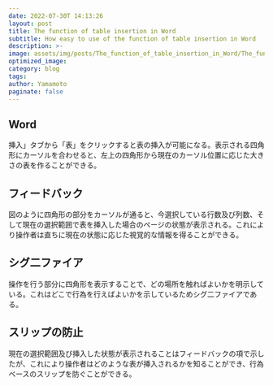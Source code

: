 ```yaml
---
date: 2022-07-30T 14:13:26
layout: post
title: The function of table insertion in Word
subtitle: How easy to use of the function of table insertion in Word
description: >-
image: assets/img/posts/The_function_of_table_insertion_in_Word/The_function_of_table_insertion_in_Word.jpg
optimized_image: 
category: blog
tags: 
author: Yamamoto
paginate: false
---
```


## Word

挿入」タブから「表」をクリックすると表の挿入が可能になる。表示される四角形にカーソルを合わせると、左上の四角形から現在のカーソル位置に応じた大きさの表を作ることができる。

## フィードバック

図のように四角形の部分をカーソルが通ると、今選択している行数及び列数、そして現在の選択範囲で表を挿入した場合のページの状態が表示される。これにより操作者は直ちに現在の状態に応じた視覚的な情報を得ることができる。

## シグ二ファイア

操作を行う部分に四角形を表示することで、どの場所を触ればよいかを明示している。これはどこで行為を行えばよいかを示しているためシグ二ファイアである。

## スリップの防止

現在の選択範囲及び挿入した状態が表示されることはフィードバックの項で示したが、これにより操作者はどのような表が挿入されるかを知ることができ、行為ベースのスリップを防ぐことができる。
